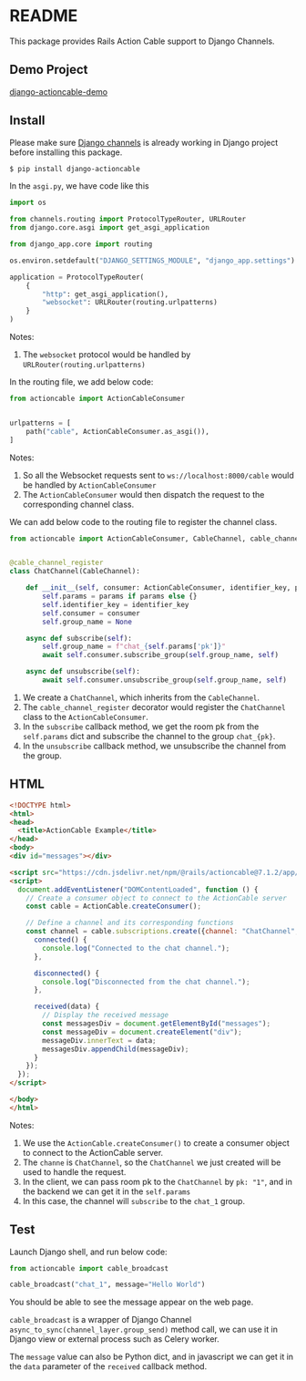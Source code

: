 # README

This package provides Rails Action Cable support to Django Channels.

## Demo Project

[django-actioncable-demo](https://github.com/rails-inspire-django/django-actioncable-demo)

## Install

Please make sure [Django channels](https://channels.readthedocs.io/) is already working in Django project before installing this package.

```bash
$ pip install django-actioncable
```

In the `asgi.py`, we have code like this

```python
import os

from channels.routing import ProtocolTypeRouter, URLRouter
from django.core.asgi import get_asgi_application

from django_app.core import routing

os.environ.setdefault("DJANGO_SETTINGS_MODULE", "django_app.settings")

application = ProtocolTypeRouter(
    {
        "http": get_asgi_application(), 
        "websocket": URLRouter(routing.urlpatterns)
    }
)
```

Notes:

1. The `websocket` protocol would be handled by `URLRouter(routing.urlpatterns)`

In the routing file, we add below code:

```python
from actioncable import ActionCableConsumer


urlpatterns = [
    path("cable", ActionCableConsumer.as_asgi()),
]
```

Notes:

1. So all the Websocket requests sent to `ws://localhost:8000/cable` would be handled by `ActionCableConsumer`
2. The `ActionCableConsumer` would then dispatch the request to the corresponding channel class.

We can add below code to the routing file to register the channel class.

```python
from actioncable import ActionCableConsumer, CableChannel, cable_channel_register


@cable_channel_register
class ChatChannel(CableChannel):

    def __init__(self, consumer: ActionCableConsumer, identifier_key, params=None):
        self.params = params if params else {}
        self.identifier_key = identifier_key
        self.consumer = consumer
        self.group_name = None

    async def subscribe(self):
        self.group_name = f"chat_{self.params['pk']}"
        await self.consumer.subscribe_group(self.group_name, self)

    async def unsubscribe(self):
        await self.consumer.unsubscribe_group(self.group_name, self)
```

1. We create a `ChatChannel`, which inherits from the `CableChannel`. 
2. The `cable_channel_register` decorator would register the `ChatChannel` class to the `ActionCableConsumer`.
3. In the `subscribe` callback method, we get the room pk from the `self.params` dict and subscribe the channel to the group `chat_{pk}`. 
4. In the `unsubscribe` callback method, we unsubscribe the channel from the group.

## HTML

```html
<!DOCTYPE html>
<html>
<head>
  <title>ActionCable Example</title>
</head>
<body>
<div id="messages"></div>

<script src="https://cdn.jsdelivr.net/npm/@rails/actioncable@7.1.2/app/assets/javascripts/actioncable.js"></script>
<script>
  document.addEventListener("DOMContentLoaded", function () {
    // Create a consumer object to connect to the ActionCable server
    const cable = ActionCable.createConsumer();

    // Define a channel and its corresponding functions
    const channel = cable.subscriptions.create({channel: "ChatChannel", pk: "1"}, {
      connected() {
        console.log("Connected to the chat channel.");
      },

      disconnected() {
        console.log("Disconnected from the chat channel.");
      },

      received(data) {
        // Display the received message
        const messagesDiv = document.getElementById("messages");
        const messageDiv = document.createElement("div");
        messageDiv.innerText = data;
        messagesDiv.appendChild(messageDiv);
      }
    });
  });
</script>

</body>
</html>
```

Notes:

1. We use the `ActionCable.createConsumer()` to create a consumer object to connect to the ActionCable server.
2. The `channe` is `ChatChannel`, so the `ChatChannel` we just created will be used to handle the request.
3. In the client, we can pass room pk to the `ChatChannel` by `pk: "1"`, and in the backend we can get it in the `self.params`
4. In this case, the channel will `subscribe` to the `chat_1` group.

## Test

Launch Django shell, and run below code:

```python
from actioncable import cable_broadcast

cable_broadcast("chat_1", message="Hello World")
```

You should be able to see the message appear on the web page.

`cable_broadcast` is a wrapper of Django Channel `async_to_sync(channel_layer.group_send)` method call, we can use it in Django view or external process such as Celery worker.

The `message` value can also be Python dict, and in javascript we can get it in the `data` parameter of the `received` callback method.
